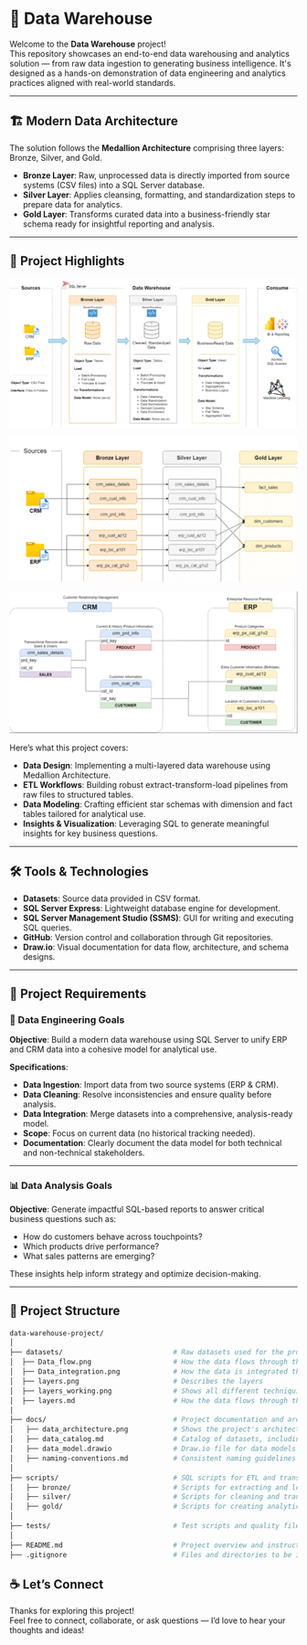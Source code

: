 # 🚀 Data Warehouse

Welcome to the **Data Warehouse** project!  
This repository showcases an end-to-end data warehousing and analytics solution — from raw data ingestion to generating business intelligence. It's designed as a hands-on demonstration of data engineering and analytics practices aligned with real-world standards.

---

## 🏗️ Modern Data Architecture

The solution follows the **Medallion Architecture** comprising three layers: Bronze, Silver, and Gold.

- **Bronze Layer**: Raw, unprocessed data is directly imported from source systems (CSV files) into a SQL Server database.
- **Silver Layer**: Applies cleansing, formatting, and standardization steps to prepare data for analytics.
- **Gold Layer**: Transforms curated data into a business-friendly star schema ready for insightful reporting and analysis.

---

## 📖 Project Highlights

![Data Layers](https://github.com/Sonawane-Karan26/DataWareHouse_using_SQLServer/blob/main/docs/data_architecture.png)

![Data Layers](https://github.com/Sonawane-Karan26/DataWareHouse_using_SQLServer/blob/main/datasets/Data_flow.png)

![Data Layers](https://github.com/Sonawane-Karan26/DataWareHouse_using_SQLServer/blob/main/datasets/Data_integration.png)

Here’s what this project covers:

- **Data Design**: Implementing a multi-layered data warehouse using Medallion Architecture.
- **ETL Workflows**: Building robust extract-transform-load pipelines from raw files to structured tables.
- **Data Modeling**: Crafting efficient star schemas with dimension and fact tables tailored for analytical use.
- **Insights & Visualization**: Leveraging SQL to generate meaningful insights for key business questions.

---

## 🛠️ Tools & Technologies

- **Datasets**: Source data provided in CSV format.
- **SQL Server Express**: Lightweight database engine for development.
- **SQL Server Management Studio (SSMS)**: GUI for writing and executing SQL queries.
- **GitHub**: Version control and collaboration through Git repositories.
- **Draw.io**: Visual documentation for data flow, architecture, and schema designs.

---

## 🚧 Project Requirements

### 🔧 Data Engineering Goals

**Objective**: Build a modern data warehouse using SQL Server to unify ERP and CRM data into a cohesive model for analytical use.

**Specifications**:
- **Data Ingestion**: Import data from two source systems (ERP & CRM).
- **Data Cleaning**: Resolve inconsistencies and ensure quality before analysis.
- **Data Integration**: Merge datasets into a comprehensive, analysis-ready model.
- **Scope**: Focus on current data (no historical tracking needed).
- **Documentation**: Clearly document the data model for both technical and non-technical stakeholders.

---

### 📊 Data Analysis Goals

**Objective**: Generate impactful SQL-based reports to answer critical business questions such as:

- How do customers behave across touchpoints?
- Which products drive performance?
- What sales patterns are emerging?

These insights help inform strategy and optimize decision-making.

---

## 📂 Project Structure
```bash
data-warehouse-project/
│
├── datasets/                           # Raw datasets used for the project (ERP and CRM data)
│  ├── Data_flow.png                    # How the data flows through the layers
│  ├── Data_integration.png             # How the data is integrated through each layer
│  ├── layers.png                       # Describes the layers
│  ├── layers_working.png               # Shows all different techniquies and methods of ETL
│  ├── layers.md                        # How the data flows through the layers
│
├── docs/                               # Project documentation and architecture details
│   ├── data_architecture.png           # Shows the project's architecture
│   ├── data_catalog.md                 # Catalog of datasets, including field descriptions and metadata
│   ├── data_model.drawio               # Draw.io file for data models (star schema)
│   ├── naming-conventions.md           # Consistent naming guidelines for tables, columns, and files
│
├── scripts/                            # SQL scripts for ETL and transformations
│   ├── bronze/                         # Scripts for extracting and loading raw data
│   ├── silver/                         # Scripts for cleaning and transforming data
│   ├── gold/                           # Scripts for creating analytical models
│
├── tests/                              # Test scripts and quality files
│
├── README.md                           # Project overview and instructions
├── .gitignore                          # Files and directories to be ignored by Git
```


## ☕ Let’s Connect

Thanks for exploring this project!  
Feel free to connect, collaborate, or ask questions — I’d love to hear your thoughts and ideas!

